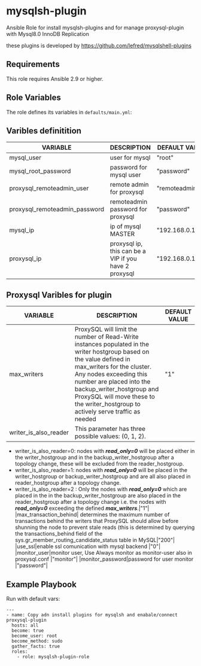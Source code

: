 # mysqlsh-plugin

Ansible Role for install mysqlsh-plugins and for manage proxysql-plugin with Mysql8.0 InnoDB Replication

these plugins is developed by <https://github.com/lefred/mysqlshell-plugins>

## Requirements

This role requires Ansible 2.9 or higher.

## Role Variables

The role defines its variables in `defaults/main.yml`:

## Varibles definitition

|VARIABLE|DESCRIPTION|DEFAULT VALUE|
|--------|-----------|-------------|
|mysql_user|user for mysql|"root"|
|mysql_root_password|password for mysql user|"password"|
|proxysql_remoteadmin_user|remote admin for proxysql|"remoteadmin"|
|proxysql_remoteadmin_password|remoteadmin password for proxysql|"password"|
|mysql_ip|ip of mysql MASTER|"192.168.0.130"|
|proxysql_ip|proxysql ip, this can be a VIP if you have 2 proxysql|"192.168.0.134"|

## Proxysql Varibles for plugin

|VARIABLE|DESCRIPTION|DEFAULT VALUE|
|--------|-----------|-------------|
|max_writers|ProxySQL will limit the number of Read-Write instances populated in the writer hostgroup based on the value defined in max_writers for the cluster. Any nodes exceeding this number are placed into the backup_writer_hostgroup and ProxySQL will move these to the writer_hostgroup to actively serve traffic as needed|"1"|
|writer_is_also_reader|This parameter has three possible values: (0, 1, 2).
* writer_is_also_reader=0: nodes with ***read_only=0*** will be placed either in the writer_hostgroup and in the backup_writer_hostgroup after a topology change, these will be excluded from the reader_hostgroup.
* writer_is_also_reader=1: nodes with ***read_only=0*** will be placed in the writer_hostgroup or backup_writer_hostgroup and are all also placed in reader_hostgroup after a topology change.
* writer_is_also_reader=2 : Only the nodes with ***read_only=0*** which are placed in the in the backup_writer_hostgroup are also placed in the reader_hostgroup after a topology change i.e. the nodes with ***read_only=0*** exceeding the defined ***max_writers***.|"1"|
|max_transaction_behind| determines the maximum number of transactions behind the writers that ProxySQL should allow before shunning the node to prevent stale reads (this is determined by querying the transactions_behind field of the sys.gr_member_routing_candidate_status table in MySQL|"200"|
|use_ssl|enable ssl comunication with mysql backend |"0"|
|monitor_user|monitor user, Use Always monitor as monitor-user also in proxysql.conf |"monitor"|
|monitor_password|password for user monitor |"password"|

## Example Playbook

Run with default vars:

```
---
- name: Copy adn install plugins for mysqlsh and enabale/connect proxysql-plugin 
  hosts: all
  become: true
  become_user: root
  become_method: sudo
  gather_facts: true
  roles:
    - role: mysqlsh-plugin-role
```
